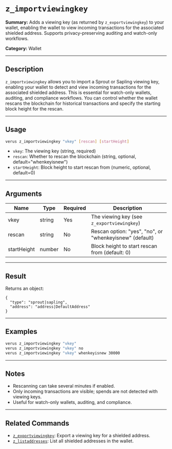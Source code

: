 # `z_importviewingkey`

**Summary:**
Adds a viewing key (as returned by `z_exportviewingkey`) to your wallet, enabling the wallet to view incoming transactions for the associated shielded address. Supports privacy-preserving auditing and watch-only workflows.

**Category:**
Wallet

---

## Description
`z_importviewingkey` allows you to import a Sprout or Sapling viewing key, enabling your wallet to detect and view incoming transactions for the associated shielded address. This is essential for watch-only wallets, auditing, and compliance workflows. You can control whether the wallet rescans the blockchain for historical transactions and specify the starting block height for the rescan.

---

## Usage
```bash
verus z_importviewingkey "vkey" [rescan] [startHeight]
```
- `vkey`: The viewing key (string, required)
- `rescan`: Whether to rescan the blockchain (string, optional, default="whenkeyisnew")
- `startHeight`: Block height to start rescan from (numeric, optional, default=0)

---

## Arguments
| Name        | Type    | Required | Description                                                      |
|-------------|---------|----------|------------------------------------------------------------------|
| vkey        | string  | Yes      | The viewing key (see `z_exportviewingkey`)                       |
| rescan      | string  | No       | Rescan option: "yes", "no", or "whenkeyisnew" (default)         |
| startHeight | number  | No       | Block height to start rescan from (default: 0)                   |

---

## Result
Returns an object:
```
{
  "type": "sprout|sapling",
  "address": "address|DefaultAddress"
}
```

---

## Examples
```bash
verus z_importviewingkey "vkey"
verus z_importviewingkey "vkey" no
verus z_importviewingkey "vkey" whenkeyisnew 30000
```

---

## Notes
- Rescanning can take several minutes if enabled.
- Only incoming transactions are visible; spends are not detected with viewing keys.
- Useful for watch-only wallets, auditing, and compliance.

---

## Related Commands
- [`z_exportviewingkey`](./z_exportviewingkey.md): Export a viewing key for a shielded address.
- [`z_listaddresses`](./z_listaddresses.md): List all shielded addresses in the wallet. 
